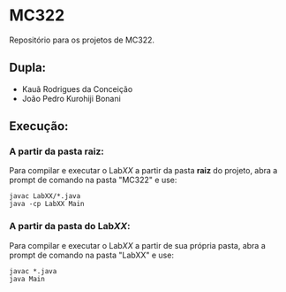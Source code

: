 # MC322

Repositório para os projetos de MC322.

## Dupla:
- Kauã Rodrigues da Conceição
- João Pedro Kurohiji Bonani


## Execução:
### A partir da pasta **raiz**:
Para compilar e executar o Lab*XX* a partir da pasta **raiz** do projeto, abra a prompt de comando na pasta "MC322" e use:

  ```
  javac LabXX/*.java
  java -cp LabXX Main
  ```

### A partir da pasta do **Lab*XX***:
Para compilar e executar o Lab*XX* a partir de sua própria pasta, abra a prompt de comando na pasta "LabXX" e use:

  ```
  javac *.java
  java Main
  ```